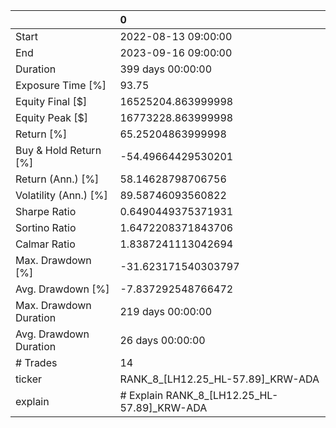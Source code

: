 |                        | 0                                           |
|:-----------------------|:--------------------------------------------|
| Start                  | 2022-08-13 09:00:00                         |
| End                    | 2023-09-16 09:00:00                         |
| Duration               | 399 days 00:00:00                           |
| Exposure Time [%]      | 93.75                                       |
| Equity Final [$]       | 16525204.863999998                          |
| Equity Peak [$]        | 16773228.863999998                          |
| Return [%]             | 65.25204863999998                           |
| Buy & Hold Return [%]  | -54.49664429530201                          |
| Return (Ann.) [%]      | 58.14628798706756                           |
| Volatility (Ann.) [%]  | 89.58746093560822                           |
| Sharpe Ratio           | 0.6490449375371931                          |
| Sortino Ratio          | 1.6472208371843706                          |
| Calmar Ratio           | 1.8387241113042694                          |
| Max. Drawdown [%]      | -31.623171540303797                         |
| Avg. Drawdown [%]      | -7.837292548766472                          |
| Max. Drawdown Duration | 219 days 00:00:00                           |
| Avg. Drawdown Duration | 26 days 00:00:00                            |
| # Trades               | 14                                          |
| ticker                 | RANK_8_[LH12.25_HL-57.89]_KRW-ADA           |
| explain                | # Explain RANK_8_[LH12.25_HL-57.89]_KRW-ADA |